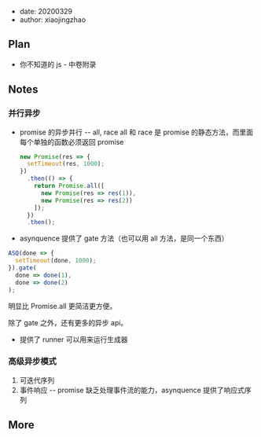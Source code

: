 - date: 20200329
- author: xiaojingzhao

## Plan

- 你不知道的 js - 中卷附录

## Notes

### 并行异步

- promise 的异步并行 -- all, race
  all 和 race 是 promise 的静态方法，而里面每个单独的函数必须返回 promise

  ```js
  new Promise(res => {
    setTimeout(res, 1000);
  })
    .then(() => {
      return Promise.all([
        new Promise(res => res(1)),
        new Promise(res => res(2))
      ]);
    })
    .then();
  ```

- asynquence 提供了 gate 方法（也可以用 all 方法，是同一个东西）

```js
ASQ(done => {
  setTimeout(done, 1000);
}).gate(
  done => done(1),
  done => done(2)
);
```

明显比 Promise.all 更简洁更方便。

除了 gate 之外，还有更多的异步 api。

- 提供了 runner 可以用来运行生成器

### 高级异步模式

1. 可迭代序列
2. 事件响应 -- promise 缺乏处理事件流的能力，asynquence 提供了响应式序列

## More
